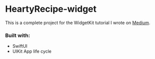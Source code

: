 # HeartyRecipe-widget

This is a complete project for the WidgetKit tutorial I wrote on [Medium](https://medium.com/gits-apps-insight/create-widget-in-ios-build-widget-for-recipe-app-with-widget-extensions-and-swift-856e30acc435).

### Built with:
- SwiftUI
- UIKit App life cycle
